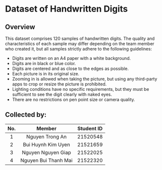 # Dataset of Handwritten Digits

## Overview
This dataset comprises 120 samples of handwritten digits. The quality and characteristics of each sample may differ depending on the team member who created it, but all samples strictly adhere to the following guidelines:
- Digits are written on an A4 paper with a white background.
- Digits are in black or blue color.
- Digits are centered and as close to the edges as possible.
- Each picture is in its original size.
- Zooming in is allowed when taking the picture, but using any third-party apps to crop or resize the picture is prohibited.
- Lighting conditions have no specific requirements, but they must be sufficient to see the digit clearly with naked eyes.
- There are no restrictions on pen point size or camera quality.


## Collected by:
|No.|Member|Student ID|
|:-:|:-:|:-:|
|1|Nguyen Trong An|21520548|
|2|Bui Huynh Kim Uyen|21521659|
|3|Nguyen Nguyen Giap|21522025|
|4|Nguyen Bui Thanh Mai|21522320|

